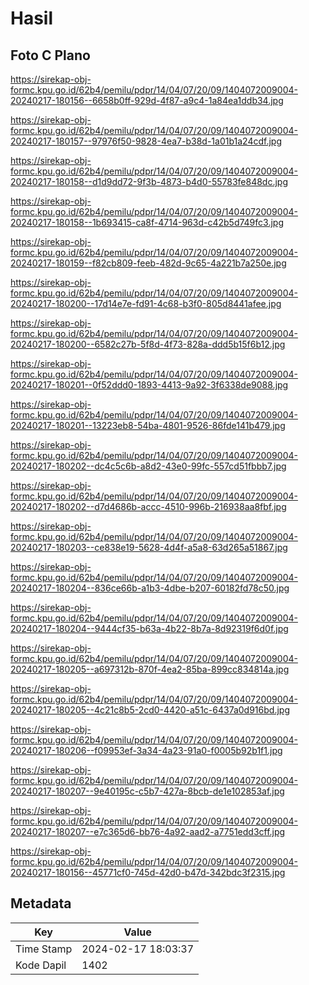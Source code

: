 # Hasil

## Foto C Plano

https://sirekap-obj-formc.kpu.go.id/62b4/pemilu/pdpr/14/04/07/20/09/1404072009004-20240217-180156--6658b0ff-929d-4f87-a9c4-1a84ea1ddb34.jpg

https://sirekap-obj-formc.kpu.go.id/62b4/pemilu/pdpr/14/04/07/20/09/1404072009004-20240217-180157--97976f50-9828-4ea7-b38d-1a01b1a24cdf.jpg

https://sirekap-obj-formc.kpu.go.id/62b4/pemilu/pdpr/14/04/07/20/09/1404072009004-20240217-180158--d1d9dd72-9f3b-4873-b4d0-55783fe848dc.jpg

https://sirekap-obj-formc.kpu.go.id/62b4/pemilu/pdpr/14/04/07/20/09/1404072009004-20240217-180158--1b693415-ca8f-4714-963d-c42b5d749fc3.jpg

https://sirekap-obj-formc.kpu.go.id/62b4/pemilu/pdpr/14/04/07/20/09/1404072009004-20240217-180159--f82cb809-feeb-482d-9c65-4a221b7a250e.jpg

https://sirekap-obj-formc.kpu.go.id/62b4/pemilu/pdpr/14/04/07/20/09/1404072009004-20240217-180200--17d14e7e-fd91-4c68-b3f0-805d8441afee.jpg

https://sirekap-obj-formc.kpu.go.id/62b4/pemilu/pdpr/14/04/07/20/09/1404072009004-20240217-180200--6582c27b-5f8d-4f73-828a-ddd5b15f6b12.jpg

https://sirekap-obj-formc.kpu.go.id/62b4/pemilu/pdpr/14/04/07/20/09/1404072009004-20240217-180201--0f52ddd0-1893-4413-9a92-3f6338de9088.jpg

https://sirekap-obj-formc.kpu.go.id/62b4/pemilu/pdpr/14/04/07/20/09/1404072009004-20240217-180201--13223eb8-54ba-4801-9526-86fde141b479.jpg

https://sirekap-obj-formc.kpu.go.id/62b4/pemilu/pdpr/14/04/07/20/09/1404072009004-20240217-180202--dc4c5c6b-a8d2-43e0-99fc-557cd51fbbb7.jpg

https://sirekap-obj-formc.kpu.go.id/62b4/pemilu/pdpr/14/04/07/20/09/1404072009004-20240217-180202--d7d4686b-accc-4510-996b-216938aa8fbf.jpg

https://sirekap-obj-formc.kpu.go.id/62b4/pemilu/pdpr/14/04/07/20/09/1404072009004-20240217-180203--ce838e19-5628-4d4f-a5a8-63d265a51867.jpg

https://sirekap-obj-formc.kpu.go.id/62b4/pemilu/pdpr/14/04/07/20/09/1404072009004-20240217-180204--836ce66b-a1b3-4dbe-b207-60182fd78c50.jpg

https://sirekap-obj-formc.kpu.go.id/62b4/pemilu/pdpr/14/04/07/20/09/1404072009004-20240217-180204--9444cf35-b63a-4b22-8b7a-8d92319f6d0f.jpg

https://sirekap-obj-formc.kpu.go.id/62b4/pemilu/pdpr/14/04/07/20/09/1404072009004-20240217-180205--a697312b-870f-4ea2-85ba-899cc834814a.jpg

https://sirekap-obj-formc.kpu.go.id/62b4/pemilu/pdpr/14/04/07/20/09/1404072009004-20240217-180205--4c21c8b5-2cd0-4420-a51c-6437a0d916bd.jpg

https://sirekap-obj-formc.kpu.go.id/62b4/pemilu/pdpr/14/04/07/20/09/1404072009004-20240217-180206--f09953ef-3a34-4a23-91a0-f0005b92b1f1.jpg

https://sirekap-obj-formc.kpu.go.id/62b4/pemilu/pdpr/14/04/07/20/09/1404072009004-20240217-180207--9e40195c-c5b7-427a-8bcb-de1e102853af.jpg

https://sirekap-obj-formc.kpu.go.id/62b4/pemilu/pdpr/14/04/07/20/09/1404072009004-20240217-180207--e7c365d6-bb76-4a92-aad2-a7751edd3cff.jpg

https://sirekap-obj-formc.kpu.go.id/62b4/pemilu/pdpr/14/04/07/20/09/1404072009004-20240217-180156--45771cf0-745d-42d0-b47d-342bdc3f2315.jpg


## Metadata

| Key        | Value               |
| ---------- | ------------------- |
| Time Stamp | 2024-02-17 18:03:37 |
| Kode Dapil | 1402                |



